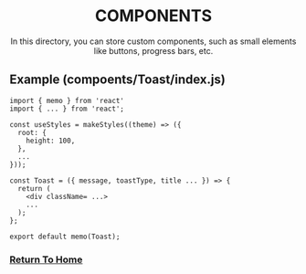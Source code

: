 <div align="center">
  <h1>COMPONENTS</h1>
  <p>In this directory, you can store custom components, such as small elements like buttons, progress bars, etc.</p>
</div>

## Example (compoents/Toast/index.js)

    import { memo } from 'react'
    import { ... } from 'react';

    const useStyles = makeStyles((theme) => ({
      root: {
        height: 100,
      },
      ...
    }));

    const Toast = ({ message, toastType, title ... }) => {
      return (
        <div className= ...>
        ...
      );
    };

    export default memo(Toast);

### [Return To Home](../README.md)
